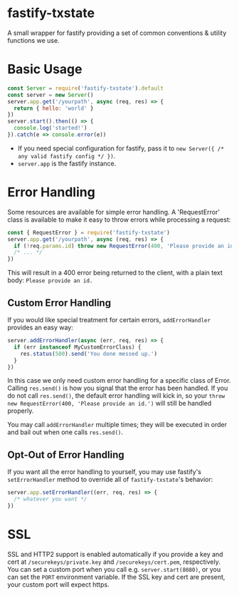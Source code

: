# fastify-txstate
A small wrapper for fastify providing a set of common conventions &amp; utility functions we use.

# Basic Usage
```javascript
const Server = require('fastify-txstate').default
const server = new Server()
server.app.get('/yourpath', async (req, res) => {
  return { hello: 'world' }
})
server.start().then(() => {
  console.log('started!')
}).catch(e => console.error(e))
```
* If you need special configuration for fastify, pass it to `new Server({ /* any valid fastify config */ })`.
* `server.app` is the fastify instance.
# Error Handling
Some resources are available for simple error handling. A 'RequestError' class is available to make it easy to throw errors while processing a request:
```javascript
const { RequestError } = require('fastify-txstate')
server.app.get('/yourpath', async (req, res) => {
  if (!req.params.id) throw new RequestError(400, 'Please provide an id.')
  /* ... */
})
```
This will result in a 400 error being returned to the client, with a plain text body: `Please provide an id.`
## Custom Error Handling
If you would like special treatment for certain errors, `addErrorHandler` provides an easy way:
```javascript
server.addErrorHandler(async (err, req, res) => {
  if (err instanceof MyCustomErrorClass) {
    res.status(500).send('You done messed up.')
  }
})
```
In this case we only need custom error handling for a specific class of Error. Calling `res.send()` is how you signal that the error has been handled. If you do not call `res.send()`, the default error handling will kick in, so your `throw new RequestError(400, 'Please provide an id.')` will still be handled properly.

You may call `addErrorHandler` multiple times; they will be executed in order and bail out when one calls `res.send()`.
## Opt-Out of Error Handling
If you want all the error handling to yourself, you may use fastify's `setErrorHandler` method to override all of `fastify-txstate`'s behavior:
```javascript
server.app.setErrorHandler((err, req, res) => {
  /* whatever you want */
})
```
# SSL
SSL and HTTP2 support is enabled automatically if you provide a key and cert at `/securekeys/private.key` and `/securekeys/cert.pem`, respectively. You can set a custom port when you call e.g. `server.start(8080)`, or you can set the `PORT` environment variable. If the SSL key and cert are present, your custom port will expect https.
